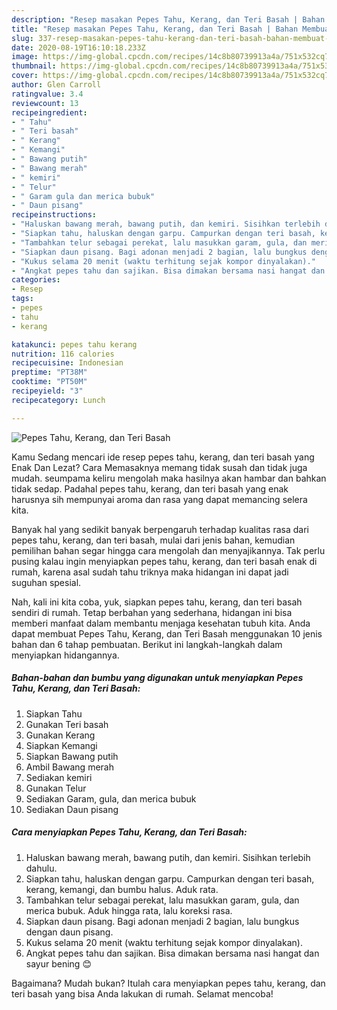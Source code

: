 ```yaml
---
description: "Resep masakan Pepes Tahu, Kerang, dan Teri Basah | Bahan Membuat Pepes Tahu, Kerang, dan Teri Basah Yang Bikin Ngiler"
title: "Resep masakan Pepes Tahu, Kerang, dan Teri Basah | Bahan Membuat Pepes Tahu, Kerang, dan Teri Basah Yang Bikin Ngiler"
slug: 337-resep-masakan-pepes-tahu-kerang-dan-teri-basah-bahan-membuat-pepes-tahu-kerang-dan-teri-basah-yang-bikin-ngiler
date: 2020-08-19T16:10:18.233Z
image: https://img-global.cpcdn.com/recipes/14c8b80739913a4a/751x532cq70/pepes-tahu-kerang-dan-teri-basah-foto-resep-utama.jpg
thumbnail: https://img-global.cpcdn.com/recipes/14c8b80739913a4a/751x532cq70/pepes-tahu-kerang-dan-teri-basah-foto-resep-utama.jpg
cover: https://img-global.cpcdn.com/recipes/14c8b80739913a4a/751x532cq70/pepes-tahu-kerang-dan-teri-basah-foto-resep-utama.jpg
author: Glen Carroll
ratingvalue: 3.4
reviewcount: 13
recipeingredient:
- " Tahu"
- " Teri basah"
- " Kerang"
- " Kemangi"
- " Bawang putih"
- " Bawang merah"
- " kemiri"
- " Telur"
- " Garam gula dan merica bubuk"
- " Daun pisang"
recipeinstructions:
- "Haluskan bawang merah, bawang putih, dan kemiri. Sisihkan terlebih dahulu."
- "Siapkan tahu, haluskan dengan garpu. Campurkan dengan teri basah, kerang, kemangi, dan bumbu halus. Aduk rata."
- "Tambahkan telur sebagai perekat, lalu masukkan garam, gula, dan merica bubuk. Aduk hingga rata, lalu koreksi rasa."
- "Siapkan daun pisang. Bagi adonan menjadi 2 bagian, lalu bungkus dengan daun pisang."
- "Kukus selama 20 menit (waktu terhitung sejak kompor dinyalakan)."
- "Angkat pepes tahu dan sajikan. Bisa dimakan bersama nasi hangat dan sayur bening 😊"
categories:
- Resep
tags:
- pepes
- tahu
- kerang

katakunci: pepes tahu kerang 
nutrition: 116 calories
recipecuisine: Indonesian
preptime: "PT38M"
cooktime: "PT50M"
recipeyield: "3"
recipecategory: Lunch

---
```



![Pepes Tahu, Kerang, dan Teri Basah](https://img-global.cpcdn.com/recipes/14c8b80739913a4a/751x532cq70/pepes-tahu-kerang-dan-teri-basah-foto-resep-utama.jpg)

Kamu Sedang mencari ide resep pepes tahu, kerang, dan teri basah yang Enak Dan Lezat? Cara Memasaknya memang tidak susah dan tidak juga mudah. seumpama keliru mengolah maka hasilnya akan hambar dan bahkan tidak sedap. Padahal pepes tahu, kerang, dan teri basah yang enak harusnya sih mempunyai aroma dan rasa yang dapat memancing selera kita.



Banyak hal yang sedikit banyak berpengaruh terhadap kualitas rasa dari pepes tahu, kerang, dan teri basah, mulai dari jenis bahan, kemudian pemilihan bahan segar hingga cara mengolah dan menyajikannya. Tak perlu pusing kalau ingin menyiapkan pepes tahu, kerang, dan teri basah enak di rumah, karena asal sudah tahu triknya maka hidangan ini dapat jadi suguhan spesial.


Nah, kali ini kita coba, yuk, siapkan pepes tahu, kerang, dan teri basah sendiri di rumah. Tetap berbahan yang sederhana, hidangan ini bisa memberi manfaat dalam membantu menjaga kesehatan tubuh kita. Anda dapat membuat Pepes Tahu, Kerang, dan Teri Basah menggunakan 10 jenis bahan dan 6 tahap pembuatan. Berikut ini langkah-langkah dalam menyiapkan hidangannya.

<!--inarticleads1-->

##### Bahan-bahan dan bumbu yang digunakan untuk menyiapkan Pepes Tahu, Kerang, dan Teri Basah:

1. Siapkan  Tahu
1. Gunakan  Teri basah
1. Gunakan  Kerang
1. Siapkan  Kemangi
1. Siapkan  Bawang putih
1. Ambil  Bawang merah
1. Sediakan  kemiri
1. Gunakan  Telur
1. Sediakan  Garam, gula, dan merica bubuk
1. Sediakan  Daun pisang




<!--inarticleads2-->

##### Cara menyiapkan Pepes Tahu, Kerang, dan Teri Basah:

1. Haluskan bawang merah, bawang putih, dan kemiri. Sisihkan terlebih dahulu.
1. Siapkan tahu, haluskan dengan garpu. Campurkan dengan teri basah, kerang, kemangi, dan bumbu halus. Aduk rata.
1. Tambahkan telur sebagai perekat, lalu masukkan garam, gula, dan merica bubuk. Aduk hingga rata, lalu koreksi rasa.
1. Siapkan daun pisang. Bagi adonan menjadi 2 bagian, lalu bungkus dengan daun pisang.
1. Kukus selama 20 menit (waktu terhitung sejak kompor dinyalakan).
1. Angkat pepes tahu dan sajikan. Bisa dimakan bersama nasi hangat dan sayur bening 😊




Bagaimana? Mudah bukan? Itulah cara menyiapkan pepes tahu, kerang, dan teri basah yang bisa Anda lakukan di rumah. Selamat mencoba!
